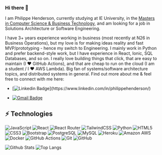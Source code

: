 ### Hi there 👋

I am Philippe Henderson, currently studying at IE University, in the [Masters in Computer Science & Business Technology](https://www.ie.edu/school-science-technology/masters/master-computer-science-business-technology/), and am looking for a job in Solutions Architecture or Software Engineering.

I have 3+ years experience working in business (most recently at N26 in Business Operations), but my love is for making ideas reality and fast MVP/prototyping - hence my switch to Engineering. I mainly work in Python and prefer backend-style work, but I have experience in React, Ionic, SQL Databases, and so on. I really love building things that click, that are easy to maintain (I ❤️ GitHub Actions), and that are cheap to run on the cloud (I am a student / I ❤️ AWS Lambda). Big fan of systems/software architecture topics, and distributed systems in general. Find out more about me & feel free to connect with me here:

* [![Linkedin Badge](https://img.shields.io/badge/-Philippe-blue?style=flat-square&logo=Linkedin&logoColor=white&link=https://[www.linkedin.com/in/philippehenderson/](https://www.linkedin.com/in/philippehenderson/))](https://www.linkedin.com/in/philippehenderson/)

* [![Gmail Badge](https://img.shields.io/badge/-philippehenderson95@gmail.com-c14438?style=flat-square&logo=Gmail&logoColor=white&link=mailto:philippehenderson95@gmail.com)](mailto:philippehenderson95@gmail.com)



## ⚡ Technologies

![JavaScript](https://img.shields.io/badge/-JavaScript-black?style=flat-square&logo=javascript)
![React](https://img.shields.io/badge/-React-black?style=flat-square&logo=react)
![React Router](https://img.shields.io/badge/React_Router-CA4245?style=for-the-badge&logo=react-router&logoColor=white)
![TailwindCSS](https://img.shields.io/badge/tailwindcss-%2338B2AC.svg?style=for-the-badge&logo=tailwind-css&logoColor=white)
![Python](https://img.shields.io/badge/-Python-black?style=flat-square&logo=Python)
![HTML5](https://img.shields.io/badge/-HTML5-E34F26?style=flat-square&logo=html5&logoColor=white)
![CSS3](https://img.shields.io/badge/-CSS3-1572B6?style=flat-square&logo=css3)
![Bootstrap](https://img.shields.io/badge/-Bootstrap-563D7C?style=flat-square&logo=bootstrap)
![PostgreSQL](https://img.shields.io/badge/-PostgreSQL-336791?style=flat-square&logo=postgresql)
![MySQL](https://img.shields.io/badge/-MySQL-black?style=flat-square&logo=mysql)
![Heroku](https://img.shields.io/badge/-Heroku-430098?style=flat-square&logo=heroku)
![Amazon AWS](https://img.shields.io/badge/Amazon%20AWS-232F3E?style=flat-square&logo=amazon-aws)
![Docker](https://img.shields.io/badge/docker-%230db7ed.svg?style=for-the-badge&logo=docker&logoColor=white)
![GitHub Actions](https://img.shields.io/badge/github%20actions-%232671E5.svg?style=for-the-badge&logo=githubactions&logoColor=white)
![Git](https://img.shields.io/badge/-Git-black?style=flat-square&logo=git)
![GitHub](https://img.shields.io/badge/-GitHub-181717?style=flat-square&logo=github)


![Github Stats](https://github-readme-stats.vercel.app/api?username=Phil123095&count_private=true&show_icons=true&include_all_commits=true)
![Top Langs](https://github-readme-stats.vercel.app/api/top-langs/?username=Phil123095&hide=TeX&layout=compact)

<!--
**Phil123095/Phil123095** is a ✨ _special_ ✨ repository because its `README.md` (this file) appears on your GitHub profile.

Here are some ideas to get you started:

- 🔭 I’m currently working on ...
- 🌱 I’m currently learning ...
- 👯 I’m looking to collaborate on ...
- 🤔 I’m looking for help with ...
- 💬 Ask me about ...
- 📫 How to reach me: ...
- 😄 Pronouns: ...
- ⚡ Fun fact: ...
-->
